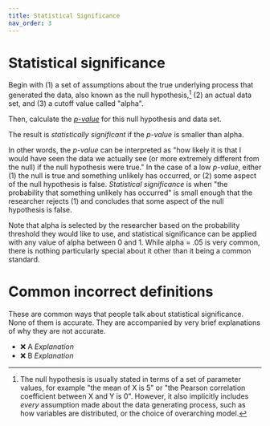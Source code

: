 ```yaml
---
title: Statistical Significance
nav_order: 3
---
```


# Statistical significance

Begin with (1) a set of assumptions about the true underlying process that generated the data, also known as the null hypothesis,[^1] (2) an actual data set, and (3) a cutoff value called "alpha".

Then, calculate the [*p-value*](https://whatpmeans.github.io/p-value.html) for this null hypothesis and data set.

The result is *statistically significant* if the *p-value* is smaller than alpha.

In other words, the *p-value* can be interpreted as "how likely it is that I would have seen the data we actually see (or more extremely different from the null) if the null hypothesis were true." In the case of a low *p-value*, either (1) the null is true and something unlikely has occurred, or (2) some aspect of the null hypothesis is false. *Statistical significance* is when "the probability that something unlikely has occurred" is small enough that the researcher rejects (1) and concludes that some aspect of the null hypothesis is false.

Note that alpha is selected by the researcher based on the probability threshold they would like to use, and statistical significance can be applied with any value of alpha between 0 and 1. While alpha = .05 is very common, there is nothing particularly special about it other than it being a common standard.

[^1]: The null hypothesis is usually stated in terms of a set of parameter values, for example "the mean of X is 5" or "the Pearson correlation coefficient between X and Y is 0". However, it also implicitly includes *every* assumption made about the data generating process, such as how variables are distributed, or the choice of overarching model.

# Common incorrect definitions

These are common ways that people talk about statistical significance. None of them is accurate. They are accompanied by very brief explanations of why they are not accurate.

* ❌ A *Explanation*
* ❌ B *Explanation*
